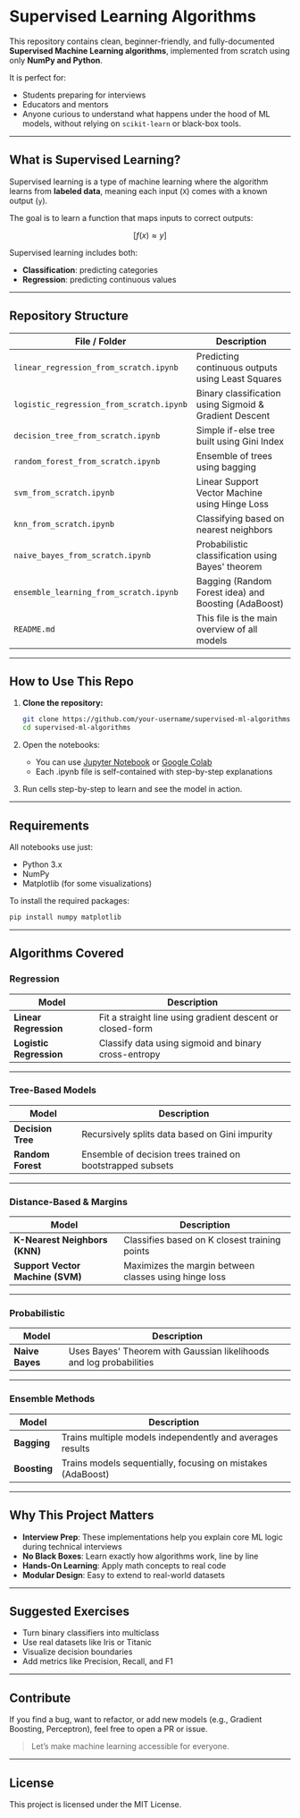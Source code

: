 # Supervised Learning Algorithms

This repository contains clean, beginner-friendly, and fully-documented **Supervised Machine Learning algorithms**, implemented from scratch using only **NumPy and Python**. 

It is perfect for:

- Students preparing for interviews
- Educators and mentors
- Anyone curious to understand what happens under the hood of ML models, without relying on `scikit-learn` or black-box tools.

---

## What is Supervised Learning?

Supervised learning is a type of machine learning where the algorithm learns from **labeled data**, meaning each input (`X`) comes with a known output (`y`).

The goal is to learn a function that maps inputs to correct outputs:

$$[
f(x) \approx y
]$$

Supervised learning includes both:
- **Classification**: predicting categories
- **Regression**: predicting continuous values

---

## Repository Structure

| File / Folder                          | Description |
|----------------------------------------|-------------|
| `linear_regression_from_scratch.ipynb` | Predicting continuous outputs using Least Squares |
| `logistic_regression_from_scratch.ipynb` | Binary classification using Sigmoid & Gradient Descent |
| `decision_tree_from_scratch.ipynb`     | Simple if-else tree built using Gini Index |
| `random_forest_from_scratch.ipynb`     | Ensemble of trees using bagging |
| `svm_from_scratch.ipynb`               | Linear Support Vector Machine using Hinge Loss |
| `knn_from_scratch.ipynb`               | Classifying based on nearest neighbors |
| `naive_bayes_from_scratch.ipynb`       | Probabilistic classification using Bayes' theorem |
| `ensemble_learning_from_scratch.ipynb` | Bagging (Random Forest idea) and Boosting (AdaBoost) |
| `README.md`                            | This file is the main overview of all models |

---

## How to Use This Repo

1. **Clone the repository:**

   ```bash
   git clone https://github.com/your-username/supervised-ml-algorithms.git
   cd supervised-ml-algorithms
   ```

2. Open the notebooks:

    * You can use [Jupyter Notebook](https://jupyter.org/) or [Google Colab](https://colab.research.google.com/)
    * Each .ipynb file is self-contained with step-by-step explanations

3. Run cells step-by-step to learn and see the model in action.

---

## Requirements
All notebooks use just:
* Python 3.x
* NumPy
* Matplotlib (for some visualizations)

To install the required packages:

```python
pip install numpy matplotlib
```

---

## Algorithms Covered

###  Regression

| Model                   | Description                                               |
| ----------------------- | --------------------------------------------------------- |
| **Linear Regression**   | Fit a straight line using gradient descent or closed-form |
| **Logistic Regression** | Classify data using sigmoid and binary cross-entropy      |

---

### Tree-Based Models

| Model             | Description                                                |
| ----------------- | ---------------------------------------------------------- |
| **Decision Tree** | Recursively splits data based on Gini impurity             |
| **Random Forest** | Ensemble of decision trees trained on bootstrapped subsets |

---

### Distance-Based & Margins

| Model                            | Description                                           |
| -------------------------------- | ----------------------------------------------------- |
| **K-Nearest Neighbors (KNN)**    | Classifies based on K closest training points         |
| **Support Vector Machine (SVM)** | Maximizes the margin between classes using hinge loss |

---

### Probabilistic

| Model           | Description                                                         |
| --------------- | ------------------------------------------------------------------- |
| **Naive Bayes** | Uses Bayes' Theorem with Gaussian likelihoods and log probabilities |


---

### Ensemble Methods

| Model        | Description                                                 |
| ------------ | ----------------------------------------------------------- |
| **Bagging**  | Trains multiple models independently and averages results   |
| **Boosting** | Trains models sequentially, focusing on mistakes (AdaBoost) |


---

## Why This Project Matters

* **Interview Prep**: These implementations help you explain core ML logic during technical interviews
* **No Black Boxes**: Learn exactly how algorithms work, line by line
* **Hands-On Learning**: Apply math concepts to real code
* **Modular Design**: Easy to extend to real-world datasets

---

## Suggested Exercises
* Turn binary classifiers into multiclass
* Use real datasets like Iris or Titanic
* Visualize decision boundaries
* Add metrics like Precision, Recall, and F1

---

## Contribute
If you find a bug, want to refactor, or add new models (e.g., Gradient Boosting, Perceptron), feel free to open a PR or issue.

> Let’s make machine learning accessible for everyone.

---


## License
This project is licensed under the MIT License.
